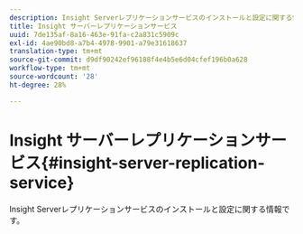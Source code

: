 ```yaml
---
description: Insight Serverレプリケーションサービスのインストールと設定に関する情報です。
title: Insight サーバーレプリケーションサービス
uuid: 7de135af-8a16-463e-91fa-c2a831c5909c
exl-id: 4ae90bd8-a7b4-4978-9901-a79e31618637
translation-type: tm+mt
source-git-commit: d9df90242ef96188f4e4b5e6d04cfef196b0a628
workflow-type: tm+mt
source-wordcount: '28'
ht-degree: 28%

---
```


# Insight サーバーレプリケーションサービス{#insight-server-replication-service}

Insight Serverレプリケーションサービスのインストールと設定に関する情報です。
